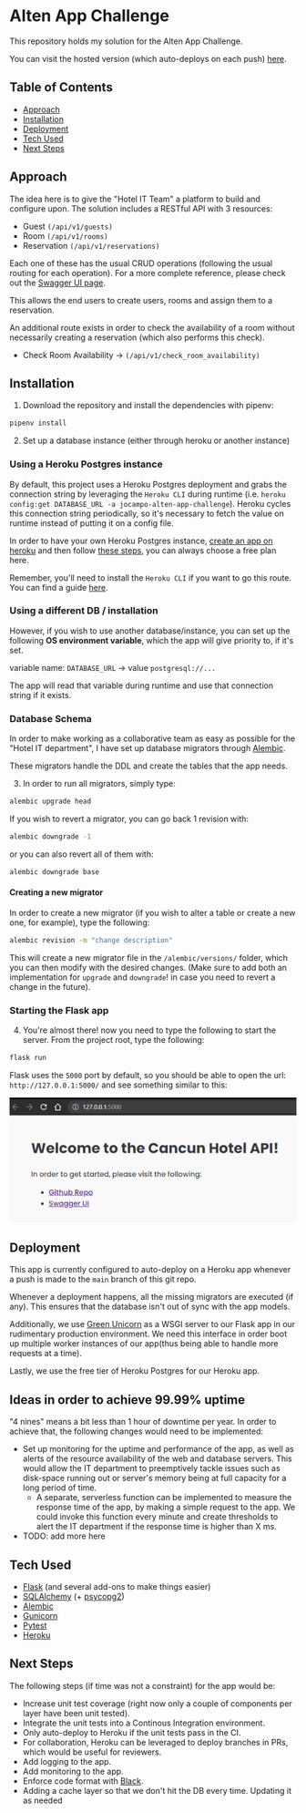 # Alten App Challenge
This repository holds my solution for the Alten App Challenge.

You can visit the hosted version (which auto-deploys on each push) [here](https://jocampo-alten-app-challenge.herokuapp.com/).

## Table of Contents

- [Approach](#approach)
- [Installation](#installation)
- [Deployment](#deployment)
- [Tech Used](#tech-used)
- [Next Steps](#next-steps)

## Approach

The idea here is to give the "Hotel IT Team" a platform to build and configure upon. The solution
includes a RESTful API with 3 resources:
- Guest `(/api/v1/guests)`
- Room `(/api/v1/rooms)`
- Reservation `(/api/v1/reservations)`

Each one of these has the usual CRUD operations (following the usual routing for each operation).
For a more complete reference, please check out the [Swagger UI page](https://jocampo-alten-app-challenge.herokuapp.com/swagger).

This allows the end users to create users, rooms and assign them to a reservation.

An additional route exists in order to check the availability of a room without necessarily creating a reservation (which also performs this check).
- Check Room Availability -> `(/api/v1/check_room_availability)`

## Installation

1. Download the repository and install the dependencies with pipenv:

```sh
pipenv install
```

2. Set up a database instance (either through heroku or another instance)
### Using a Heroku Postgres instance
By default, this project uses a Heroku Postgres deployment and grabs the connection string
by leveraging the `Heroku CLI` during runtime (i.e. `heroku config:get DATABASE_URL -a jocampo-alten-app-challenge`).
Heroku cycles this connection string periodically, so it's necessary to fetch the value on runtime instead of putting
it on a config file.

In order to have your own Heroku Postgres instance, [create an app on heroku](https://devcenter.heroku.com/articles/creating-apps)
and then follow [these steps](https://devcenter.heroku.com/articles/heroku-postgresql), you can always choose a free plan here.

Remember, you'll need to install the `Heroku CLI` if you want to go this route. You can find
a guide [here](https://devcenter.heroku.com/articles/heroku-cli).

### Using a different DB / installation
However, if you wish to use another database/instance, you can set up the following **OS environment variable**, which
the app will give priority to, if it's set.

variable name: `DATABASE_URL` -> value `postgresql://...`

The app will read that variable during runtime and use that connection string if it exists.

### Database Schema
In order to make working as a collaborative team as easy as possible for the "Hotel IT department",
I have set up database migrators through [Alembic](https://alembic.sqlalchemy.org/en/latest/).

These migrators handle the DDL and create the tables that the app needs.

3. In order to run all migrators, simply type:
```sh
alembic upgrade head
```
If you wish to revert a migrator, you can go back 1 revision with:
```sh
alembic downgrade -1
```
or you can also revert all of them with:
```sh
alembic downgrade base
```
#### Creating a new migrator
In order to create a new migrator (if you wish to alter a table or create a new one, for example),
type the following:
```sh
alembic revision -m "change description"
```
This will create a new migrator file in the `/alembic/versions/` folder, which you can then modify
with the desired changes. (Make sure to add both an implementation for `upgrade` and `downgrade`! in case
you need to revert a change in the future).

### Starting the Flask app
4. You're almost there! now you need to type the following to start the server. From the project root, type
the following:
```sh
flask run
```
Flask uses the `5000` port by default, so you should be able to open the url: `http://127.0.0.1:5000/`
and see something similar to this:

![local.png](/readme_files/local.png)

## Deployment

This app is currently configured to auto-deploy on a Heroku app whenever a push is made to the `main` branch of this git repo.

Whenever a deployment happens, all the missing migrators are executed (if any). This ensures that the database isn't out of sync with the app models.

Additionally, we use [Green Unicorn](https://gunicorn.org/) as a WSGI server to our Flask app in our rudimentary production environment. We need this interface in order boot up multiple worker instances of our app(thus being able to handle more requests at a time).

Lastly, we use the free tier of Heroku Postgres for our Heroku app.

## Ideas in order to achieve 99.99% uptime
"4 nines" means a bit less than 1 hour of downtime per year. In order to achieve that, the following changes would need to be implemented:
 - Set up monitoring for the uptime and performance of the app, as well as alerts of the resource availability of the web and database servers. This would allow the IT department to preemptively tackle issues such as disk-space running out or server's memory being at full capacity for a long period of time.
    - A separate, serverless function can be implemented to measure the response time of the app, by making a simple request to the app.
    We could invoke this function every minute and create thresholds to alert the IT department if the response time is higher than X ms.
- TODO: add more here

## Tech Used
- [Flask](https://flask.palletsprojects.com/en/2.0.x/) (and several add-ons to make things easier)
- [SQLAlchemy](https://www.sqlalchemy.org/) (+ [psycopg2](https://pypi.org/project/psycopg2/))
- [Alembic](https://alembic.sqlalchemy.org/en/latest/)
- [Gunicorn](https://gunicorn.org/)
- [Pytest](https://docs.pytest.org/en/6.2.x/)
- [Heroku](https://www.heroku.com)

## Next Steps
The following steps (if time was not a constraint) for the app would be:
- Increase unit test coverage (right now only a couple of components per layer have been unit tested).
- Integrate the unit tests into a Continous Integration environment.
- Only auto-deploy to Heroku if the unit tests pass in the CI.
- For collaboration, Heroku can be leveraged to deploy branches in PRs, which would be useful for reviewers.
- Add logging to the app.
- Add monitoring to the app.
- Enforce code format with [Black](https://github.com/psf/black).
- Adding a cache layer so that we don't hit the DB every time. Updating it as needed